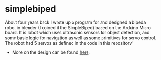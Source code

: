 # simplebiped

About four years back I wrote up a program for and designed a bipedal robot
in blender (I coined it the SimpleBiped) based on the Arduino Micro board.
It is robot which uses ultrasonic sensors for object detection,
and some basic logic for navigation as well as some primitives for servo
control. The robot had 5 servos as defined in the code in this repository'

* More on the design can be found [here](http://bryanapperson.com/blog/a-simplebiped-with-an-rtos-on-an-arduino-mini/). 
